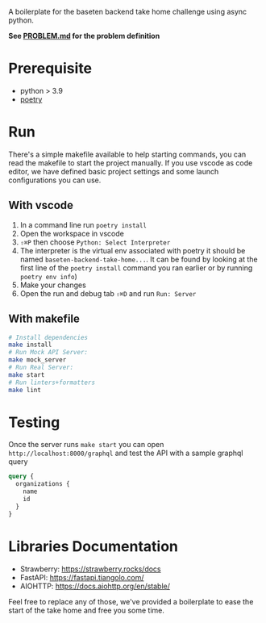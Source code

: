 A boilerplate for the baseten backend take home challenge using async python.

**See [PROBLEM.md](PROBLEM.md) for the problem definition**

# Prerequisite

- python > 3.9
- [poetry](python-poetry.org/)

# Run

There's a simple makefile available to help starting commands, you can read the makefile to start the project manually. If you use vscode as code editor, we have defined basic project settings and some launch configurations you can use.

## With vscode

1. In a command line run `poetry install`
2. Open the workspace in vscode
3. `⇧⌘P` then choose `Python: Select Interpreter`
4. The interpreter is the virtual env associated with poetry it should be named `baseten-backend-take-home...`. 
   It can be found by looking at the first line of the `poetry install` command you ran earlier or by running `poetry env info`)
5. Make your changes
6. Open the run and debug tab `⇧⌘D` and run `Run: Server`

## With makefile
```sh
# Install dependencies
make install
# Run Mock API Server:
make mock_server
# Run Real Server:
make start
# Run linters+formatters
make lint
```

# Testing

Once the server runs `make start` you can open `http://localhost:8000/graphql` and test the API with a sample graphql query

```graphql
query {
  organizations {
    name
    id
  }
}
```

# Libraries Documentation

- Strawberry: https://strawberry.rocks/docs
- FastAPI: https://fastapi.tiangolo.com/
- AIOHTTP: https://docs.aiohttp.org/en/stable/

Feel free to replace any of those, we've provided a boilerplate to ease the start of the take home and free you some time.
